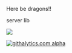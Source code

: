 Here be dragons!!
 
server lib
 
[![](https://drone.io/samiy/dart_rtc_server/status.png)](https://drone.io/samiy/dart_rtc_server/latest)

[![githalytics.com alpha](https://cruel-carlota.pagodabox.com/e2f8d6045c2d3663c561fe923007f1df "githalytics.com")](http://githalytics.com/samiy-xx/dart-rtc.git)
